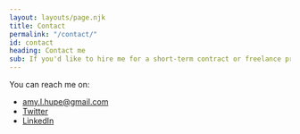 ```yaml
---
layout: layouts/page.njk
title: Contact
permalink: "/contact/"
id: contact
heading: Contact me
sub: If you'd like to hire me for a short-term contract or freelance project, or discuss a collaboration—let's talk.
---
```


You can reach me on:

- [amy.l.hupe@gmail.com](mailto:amy.l.hupe@gmail.com)
- [Twitter](https://twitter.com/Amy_Hupe)
- [LinkedIn](https://www.linkedin.com/in/amy-hupe-61a3a368/)

